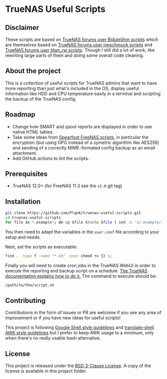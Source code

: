 # TrueNAS Useful Scripts

## Disclaimer

These scripts are based on [TrueNAS forums user Bidule0hm scripts](https://www.truenas.com/community/threads/scripts-to-report-smart-zpool-and-ups-status-hdd-cpu-t%C2%B0-hdd-identification-and-backup-the-config.27365/) which are themselves based on [TrueNAS forums user joeschmuck scripts](https://www.truenas.com/community/threads/set-up-smart-reporting-via-email.6211/) and [TrueNAS forums user titan_rw scripts](https://www.truenas.com/community/threads/set-up-smart-reporting-via-email.6211/). Though I still did a lot of work, like rewriting large parts of them and doing some overall code cleaning.

## About the project

This is a collection of useful scripts for TrueNAS admins that want to have more reporting than just what's included in the OS, display useful information like HDD and CPU temperature easily in a terminal and scripting the backup of the TrueNAS config.

## Roadmap

- Change how SMART and zpool reports are displayed in order to use native HTML tables.
- Take some ideas from [Spearfoot FreeNAS scripts](https://github.com/Spearfoot/FreeNAS-scripts), in particular the encryption (but using GPG instead of a symetric algorithm like AES256) and sending of a correctly MIME-formated config backup as an email attachment.
- Add GitHub actions to lint the scripts.

## Prerequisites

- TrueNAS 12.0+ (for FreeNAS 11.3 see the `v1.0` git tag)

## Installation

```bash
git clone https://github.com/PlqnK/truenas-useful-scripts.git
cd truenas-useful-scripts
for file in *.example*; do cp $file $(echo $file | sed -e 's/.example//'); done
```

You then need to adapt the variables in the `user.conf` file according to your setup and needs.

Next, set the scripts as executable:

```bash
find . -type f -name "*.sh" -exec chmod +x {} \;
```

Finally you will need to create cron jobs in the TrueNAS WebUI in order to execute the reporting and backup script on a schedule. [The TrueNAS documentation explains how to do it.](https://www.truenas.com/docs/hub/tasks/scheduled/cron-jobs/) The command to execute should be:

```sh
/path/to/the/script.sh
```

## Contributing

Contributions in the form of issues or PR are welcome if you see any area of improvement or if you have new ideas for useful scripts!

This project is following [Google Shell style guidelines](https://google.github.io/styleguide/shell.xml) and [translate-shell AWK style guidelines](https://github.com/soimort/translate-shell/wiki/AWK-Style-Guide) but I prefer to keep AWK usage to a minimum, only when there's no really usable bash alternative.

## License

This project is released under the [BSD 3-Clause License](https://opensource.org/licenses/BSD-3-Clause). A copy of the license is available in this project folder.
